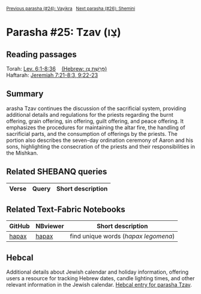 <sup><a href="../24%20-%20Vayikra">Previous parasha (#24): Vayikra</a> &nbsp;&nbsp;<a href="../26%20-%20Shemini">Next parasha (#26): Shemini</a></sup>

# Parasha #25: Tzav (צַו)

## Reading passages

Torah: <a href="https://www.stepbible.org/?q=version=NASB2020|reference=Lev.6:1-8:36&options=HNVUG" target="_blank">Lev. 6:1-8:36</a> &nbsp;&nbsp; <a href="https://tikkun.io/#/p/tzav" target="_blank">(Hebrew: פָּרָשַׁת צַו)</a><br>
Haftarah: <a href="https://www.stepbible.org/?q=version=NASB2020|reference=Jer.7:21-8:3+9:22-23&options=HNVUG" target="_blank">Jeremiah 7:21-8:3, 9:22-23</a>
## Summary

arasha Tzav continues the discussion of the sacrificial system, providing additional details and regulations for the priests regarding the burnt offering, grain offering, sin offering, guilt offering, and peace offering. It emphasizes the procedures for maintaining the altar fire, the handling of sacrificial parts, and the consumption of offerings by the priests. The portion also describes the seven-day ordination ceremony of Aaron and his sons, highlighting the consecration of the priests and their responsibilities in the Mishkan.

## Related SHEBANQ queries

Verse | Query | Short description
--- | --- | --- 


## Related Text-Fabric Notebooks

GitHub | NBviewer | Short description
---|---|---
[hapax](hapax.ipynb) | <a href="https://nbviewer.org/github/tonyjurg/Parashot/blob/main/WeeklyParasha/25%20-%20Tzav/hapax.ipynb" target="_blank">hapax</a> | find unique words (*hapax legomena*)

## Hebcal

Additional details about Jewish calendar and holiday information, offering users a resource for tracking Hebrew dates, candle lighting times, and other relevant information in the Jewish calendar. <a href="https://www.hebcal.com/sedrot/tzav" target="_blank">Hebcal entry for parasha Tzav</a>.

